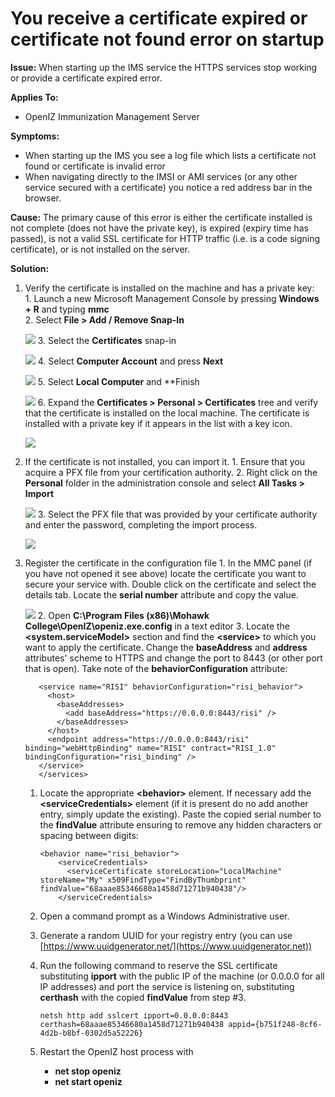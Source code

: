 # You receive a certificate expired or certificate not found error on startup

**Issue:** When starting up the IMS service the HTTPS services stop working or provide a certificate expired error.

**Applies To:**

* OpenIZ Immunization Management Server

**Symptoms:**

* When starting up the IMS you see a log file which lists a certificate not found or certificate is invalid error
* When navigating directly to the IMSI or AMI services (or any other service secured with a certificate) you notice a red address bar in the browser.

**Cause:** The primary cause of this error is either the certificate installed is not complete (does not have the private key), is expired (expiry time has passed), is not a valid SSL certificate for HTTP traffic (i.e. is a code signing certificate), or is not installed on the server.

**Solution:**

1.  Verify the certificate is installed on the machine and has a private key:\
    1\. Launch a new Microsoft Management Console by pressing **Windows + R** and typing **mmc**\
    2\. Select **File > Add / Remove Snap-In**

    ![](https://raw.githubusercontent.com/santedb/dev-doc/master/.gitbook/assets/kb013-snapin.png) 3. Select the **Certificates** snap-in

    ![](https://raw.githubusercontent.com/santedb/dev-doc/master/.gitbook/assets/kb013-certificatesnap.png) 4. Select **Computer Account** and press **Next**

    ![](https://raw.githubusercontent.com/santedb/dev-doc/master/.gitbook/assets/kb013-computeraccount.png) 5. Select **Local Computer** and \*\*Finish

    ![](https://raw.githubusercontent.com/santedb/dev-doc/master/.gitbook/assets/kb013-finishwizard.png) 6. Expand the **Certificates > Personal > Certificates** tree and verify that the certificate is installed on the local machine. The certificate is installed with a private key if it appears in the list with a key icon.

    ![](https://raw.githubusercontent.com/santedb/dev-doc/master/.gitbook/assets/kb013-verifyinstalledwithkey.png)
2.  If the certificate is not installed, you can import it. 1. Ensure that you acquire a PFX file from your certification authority. 2. Right click on the **Personal** folder in the administration console and select **All Tasks > Import**

    ![](https://raw.githubusercontent.com/santedb/dev-doc/master/.gitbook/assets/kb013-importmenu.png) 3. Select the PFX file that was provided by your certificate authority and enter the password, completing the import process.

    ![](https://raw.githubusercontent.com/santedb/dev-doc/master/.gitbook/assets/kb013-certificatepassword.png)
3.  Register the certificate in the configuration file 1. In the MMC panel (if you have not opened it see above) locate the certificate you want to secure your service with. Double click on the certificate and select the details tab. Locate the **serial number** attribute and copy the value.

    ![](https://raw.githubusercontent.com/santedb/dev-doc/master/.gitbook/assets/kb013-copyserialnumber.png) 2. Open **C:\Program Files (x86)\Mohawk College\OpenIZ\openiz.exe.config** in a text editor 3. Locate the **\<system.serviceModel>** section and find the **\<service>** to which you want to apply the certificate. Change the **baseAddress** and **address** attributes' scheme to HTTPS and change the port to 8443 (or other port that is open). Take note of the **behaviorConfiguration** attribute:

    ```
       <service name="RISI" behaviorConfiguration="risi_behavior">
         <host>
           <baseAddresses>
             <add baseAddress="https://0.0.0.0:8443/risi" />
           </baseAddresses>
         </host>
         <endpoint address="https://0.0.0.0:8443/risi" binding="webHttpBinding" name="RISI" contract="RISI_1.0" bindingConfiguration="risi_binding" />
       </service>
       </services>
    ```

    1.  Locate the appropriate **\<behavior>** element. If necessary add the **\<serviceCredentials>** element (if it is present do no add another entry, simply update the existing). Paste the copied serial number to the **findValue** attribute ensuring to remove any hidden characters or spacing between digits:

        ```
        <behavior name="risi_behavior">
            <serviceCredentials>
              <serviceCertificate storeLocation="LocalMachine" storeName="My" x509FindType="FindByThumbprint" findValue="68aaae85346680a1458d71271b940438"/>
            </serviceCredentials>
        ```
    2. Open a command prompt as a Windows Administrative user.
    3. Generate a random UUID for your registry entry (you can use [https://www.uuidgenerator.net/](https://www.uuidgenerator.net))
    4.  Run the following command to reserve the SSL certificate substituting **ipport** with the public IP of the machine (or 0.0.0.0 for all IP addresses) and port the service is listening on, substituting **certhash** with the copied **findValue** from step #3.

        ```
        netsh http add sslcert ipport=0.0.0.0:8443 certhash=68aaae85346680a1458d71271b940438 appid={b751f248-8cf6-4d2b-b8bf-0302d5a52226}
        ```
    5. Restart the OpenIZ host process with
       * **net stop openiz**
       * **net start openiz**

